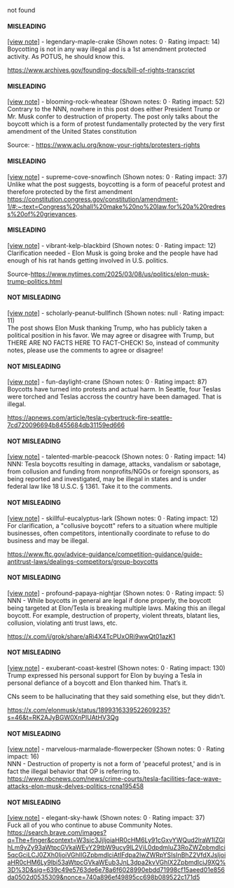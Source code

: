 not found

#### MISLEADING

[[view note]](https://x.com/i/birdwatch/n/1899457896938660338) - legendary-maple-crake (Shown notes: 0 · Rating impact: 14)\
Boycotting is not in any way illegal and is a 1st amendment protected activity. As POTUS, he should know this. 

https://www.archives.gov/founding-docs/bill-of-rights-transcript

#### MISLEADING

[[view note]](https://x.com/i/birdwatch/n/1899357524991840572) - blooming-rock-wheatear (Shown notes: 0 · Rating impact: 52)\
Contrary to the NNN, nowhere in this post does either President Trump or Mr. Musk confer to destruction of property. The post only talks about the boycott which is a form of protest fundamentally protected by the very first amendment of the United States constitution

Source: - https://www.aclu.org/know-your-rights/protesters-rights

#### MISLEADING

[[view note]](https://x.com/i/birdwatch/n/1899329108204777817) - supreme-cove-snowfinch (Shown notes: 0 · Rating impact: 37)\
Unlike what the post suggests, boycotting is a form of peaceful protest and therefore protected by the first amendment
https://constitution.congress.gov/constitution/amendment-1/#:~:text=Congress%20shall%20make%20no%20law,for%20a%20redress%20of%20grievances.

#### MISLEADING

[[view note]](https://x.com/i/birdwatch/n/1899336846930309575) - vibrant-kelp-blackbird (Shown notes: 0 · Rating impact: 12)\
Clarification needed - Elon Musk is going broke and the people have had enough of his rat hands getting involved in U.S. politics.

Source-https://www.nytimes.com/2025/03/08/us/politics/elon-musk-trump-politics.html

#### NOT MISLEADING

[[view note]](https://x.com/i/birdwatch/n/1899552351389896883) - scholarly-peanut-bullfinch (Shown notes: null · Rating impact: 11)\
The post shows Elon Musk thanking Trump, who has publicly taken a political position in his favor. We may agree or disagree with Trump, but THERE ARE NO FACTS HERE TO FACT-CHECK! So, instead of community notes, please use the comments to agree or disagree!

#### NOT MISLEADING

[[view note]](https://x.com/i/birdwatch/n/1899469861241454764) - fun-daylight-crane (Shown notes: 0 · Rating impact: 87)\
Boycotts have turned into protests and actual harm.  In Seattle, four Teslas were torched and Teslas accross the country have been damaged.  That is illegal.

https://apnews.com/article/tesla-cybertruck-fire-seattle-7cd720096694b8455684db31159ed666

#### NOT MISLEADING

[[view note]](https://x.com/i/birdwatch/n/1899468634814107669) - talented-marble-peacock (Shown notes: 0 · Rating impact: 14)\
NNN: Tesla boycotts resulting in damage, attacks, vandalism or sabotage, from collusion and funding from nonprofits/NGOs or foreign sponsors, as being reported and investigated, may be illegal in states and is under federal law like 18 U.S.C. § 1361.  Take it to the comments.

#### NOT MISLEADING

[[view note]](https://x.com/i/birdwatch/n/1899464499335205181) - skillful-eucalyptus-lark (Shown notes: 0 · Rating impact: 12)\
For clarification, a "collusive boycott" refers to a situation where multiple businesses, often competitors, intentionally coordinate to refuse to do business and may be illegal.

https://www.ftc.gov/advice-guidance/competition-guidance/guide-antitrust-laws/dealings-competitors/group-boycotts

#### NOT MISLEADING

[[view note]](https://x.com/i/birdwatch/n/1899463699523314002) - profound-papaya-nightjar (Shown notes: 0 · Rating impact: 5)\
NNN - While boycotts in general are legal if done properly, the boycott being targeted at Elon/Tesla is breaking multiple laws. Making this an illegal boycott. For example, destruction of property, violent threats, blatant lies, collusion, violating anti trust laws, etc. 

https://x.com/i/grok/share/aRi4X4TcPUxORi9wwQt01azK1

#### NOT MISLEADING

[[view note]](https://x.com/i/birdwatch/n/1899438056874058069) - exuberant-coast-kestrel (Shown notes: 0 · Rating impact: 130)\
Trump expressed his personal support for Elon by buying a Tesla in personal defiance of a boycott and Elon thanked him. That’s it.

CNs seem to be hallucinating that they said something else, but they didn’t.

https://x.com/elonmusk/status/1899316339522609235?s=46&t=RK2AJyBGW0XnPIUAtHV3Qg

#### NOT MISLEADING

[[view note]](https://x.com/i/birdwatch/n/1899334453198979351) - marvelous-marmalade-flowerpecker (Shown notes: 0 · Rating impact: 16)\
NNN - Destruction of property is not a form of 'peaceful protest,' and is in fact the illegal behavior that OP is referring to. 
https://www.nbcnews.com/news/crime-courts/tesla-facilities-face-wave-attacks-elon-musk-delves-politics-rcna195458

#### NOT MISLEADING

[[view note]](https://x.com/i/birdwatch/n/1899503534317752346) - elegant-sky-hawk (Shown notes: 0 · Rating impact: 37)\
Fuck all of you who continue to abuse Community Notes.
https://search.brave.com/images?q=The+finger&context=W3sic3JjIjoiaHR0cHM6Ly91cGxvYWQud2lraW1lZGlhLm9yZy93aWtpcGVkaWEvY29tbW9ucy9lL2ViL0dpdmluZ3RoZWZpbmdlci5qcGciLCJ0ZXh0IjoiVGhlIGZpbmdlciAtIFdpa2lwZWRpYSIsInBhZ2VfdXJsIjoiaHR0cHM6Ly9lbi53aWtpcGVkaWEub3JnL3dpa2kvVGhlX2ZpbmdlciJ9XQ%3D%3D&sig=639c49e5763de6e78a6f6028990ebdd71998cf15aeed01e856da0502d0535309&nonce=740a896ef49895cc698b089522c171d5

